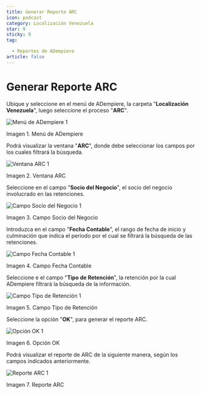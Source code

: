 ```yaml
---
title: Generar Reporte ARC
icon: podcast
category: Localización Venezuela
star: 9
sticky: 9
tag:

  - Reportes de ADempiere
article: false
---
```


**Generar Reporte ARC**
=======================

Ubique y seleccione en el menú de ADempiere, la carpeta "**Localización Venezuela**", luego seleccione el proceso "**ARC**".

![Menú de ADempiere 1](/assets/img/docs/lve/report/arc-report/resources/menu-arc1.png)

Imagen 1. Menú de ADempiere

Podrá visualizar la ventana "**ARC**", donde debe seleccionar los campos por los cuales filtrará la búsqueda.

![Ventana ARC 1](/assets/img/docs/lve/report/arc-report/resources/vent-arc1.png)

Imagen 2. Ventana ARC

Seleccione en el campo "**Socio del Negocio**", el socio del negocio involucrado en las retenciones.

![Campo Socio del Negocio 1](/assets/img/docs/lve/report/arc-report/resources/socio-1.png)

Imagen 3. Campo Socio del Negocio

Introduzca en el campo "**Fecha Contable**", el rango de fecha de inicio y culminación que indica el período por el cual se filtrará la búsqueda de las retenciones.

![Campo Fecha Contable 1](/assets/img/docs/lve/report/arc-report/resources/fecha-contable1.png)

Imagen 4. Campo Fecha Contable

Seleccione e el campo "**Tipo de Retención**", la retención por la cual ADempiere filtrará la búsqueda de la información.

![Campo Tipo de Retención 1](/assets/img/docs/lve/report/arc-report/resources/tipo-retencion1.png)

Imagen 5. Campo Tipo de Retención

Seleccione la opción "**OK**", para generar el reporte ARC.

![Opción OK 1](/assets/img/docs/lve/report/arc-report/resources/opcion-ok1.png)

Imagen 6. Opción OK

Podrá visualizar el reporte de ARC de la siguiente manera, según los campos indicados anteriormente.

![Reporte ARC 1](/assets/img/docs/lve/report/arc-report/resources/resultado1.png)

Imagen 7. Reporte ARC
